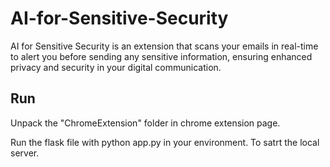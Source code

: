 # AI-for-Sensitive-Security
AI for Sensitive Security is an extension that scans your emails in real-time to alert you before sending any sensitive information, ensuring enhanced privacy and security in your digital communication.

## Run
Unpack the "ChromeExtension" folder in chrome extension page.

Run the flask file with python app.py in your environment. To satrt the local server.
